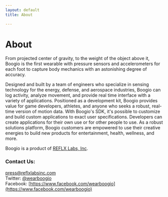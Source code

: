 ```yaml
---
layout: default
title: About

---
```


# About

From projected center of gravity, to the weight of the object above it, Boogio is the first wearable with pressure sensors and accelerometers for each foot to capture body mechanics with an astonishing degree of accuracy.

Designed and built by a team of engineers who specialize in sensing technology for the energy, defense, and aerospace industries, Boogio can log activity, analyze movement, and provide real time interface with a variety of applications. Positioned as a development kit, Boogio provides value for game developers, athletes, and anyone who seeks a robust, real-time version of motion data. With Boogio's SDK, it's possible to customize and build custom applications to exact user specifications. Developers can create applications for their own use or for other people to use. As a robust solutions platform, Boogio customers are empowered to use their creative energies to build new products for entertainment, health, wellness, and more.

Boogio is a product of [REFLX Labs, Inc](http://reflxlabsinc.com).

### Contact Us:

[press@reflxlabsinc.com](mailto:press@reflxlabsinc.com)<br>
Twitter: [@wearboogio](https://twitter.com/wearboogio)<br>
Facebook: [https://www.facebook.com/wearboogio](https://www.facebook.com/wearboogio)
